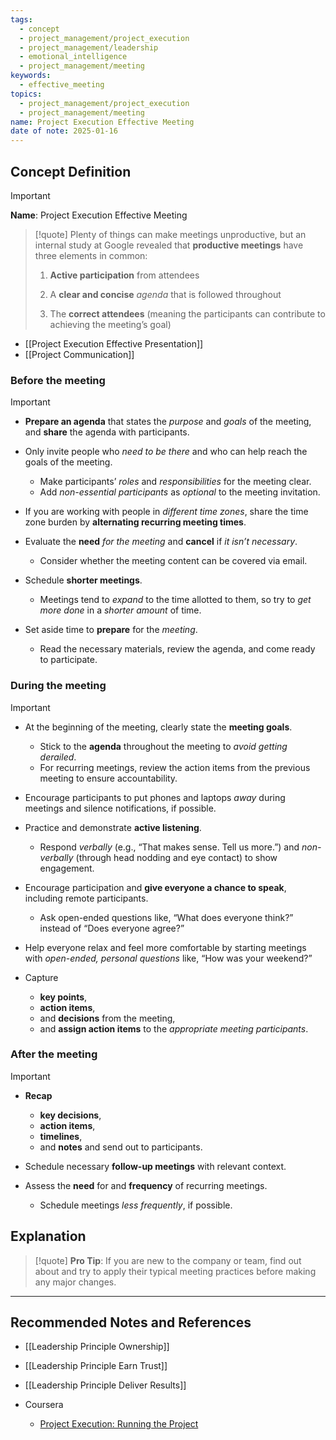 ```yaml
---
tags:
  - concept
  - project_management/project_execution
  - project_management/leadership
  - emotional_intelligence
  - project_management/meeting
keywords:
  - effective_meeting
topics:
  - project_management/project_execution
  - project_management/meeting
name: Project Execution Effective Meeting
date of note: 2025-01-16
---
```


## Concept Definition

>[!important]
>**Name**: Project Execution Effective Meeting


>[!quote]
>Plenty of things can make meetings unproductive, but an internal study at Google revealed that **productive meetings** have three elements in common:
> 
> 1. **Active participation** from attendees
>     
> 2. A **clear and concise** *agenda* that is followed throughout
>     
> 3. The **correct attendees** (meaning the participants can contribute to achieving the meeting’s goal)

- [[Project Execution Effective Presentation]]
- [[Project Communication]]

### Before the meeting

>[!important]
>- **Prepare an agenda** that states the *purpose* and *goals* of the meeting, and **share** the agenda with participants.
>     
> - Only invite people who *need to be there* and who can help reach the goals of the meeting. 
> 	- Make participants’ *roles* and *responsibilities* for the meeting clear. 
> 	- Add *non-essential participants* as *optional* to the meeting invitation.
>     
> - If you are working with people in *different time zones*, share the time zone burden by **alternating recurring meeting times**.
>     
> - Evaluate the **need** *for the meeting* and **cancel** if *it isn’t necessary*. 
> 	- Consider whether the meeting content can be covered via email. 
>     
> - Schedule **shorter meetings**. 
> 	- Meetings tend to *expand* to the time allotted to them, so try to *get more done* in a *shorter amount* of time.
>     
> - Set aside time to **prepare** for the *meeting*. 
> 	- Read the necessary materials, review the agenda, and come ready to participate.

### During the meeting

>[!important]
>- At the beginning of the meeting, clearly state the **meeting goals**. 
>	- Stick to the **agenda** throughout the meeting to *avoid getting derailed*. 
>	- For recurring meetings, review the action items from the previous meeting to ensure accountability. 
>     
> - Encourage participants to put phones and laptops *away* during meetings and silence notifications, if possible.
>     
> - Practice and demonstrate **active listening**. 
> 	- Respond *verbally* (e.g., “That makes sense. Tell us more.”) and *non-verbally* (through head nodding and eye contact) to show engagement.  
>     
> - Encourage participation and **give everyone a chance to speak**, including remote participants. 
> 	- Ask open-ended questions like, “What does everyone think?” instead of “Does everyone agree?”
>     
> - Help everyone relax and feel more comfortable by starting meetings with *open-ended, personal questions* like, “How was your weekend?”
>     
> - Capture 
> 	- **key points**, 
> 	- **action items**, 
> 	- and **decisions** from the meeting, 
> 	- and **assign action items** to the *appropriate meeting participants*.


### After the meeting

>[!important]
>- **Recap** 
>	- **key decisions**, 
>	- **action items**, 
>	- **timelines**, 
>	- and **notes** and send out to participants.
>     
> - Schedule necessary **follow-up meetings** with relevant context.
>     
> - Assess the **need** for and **frequency** of recurring meetings. 
> 	- Schedule meetings *less frequently*, if possible.
> 


## Explanation

>[!quote]
>**Pro Tip**: If you are new to the company or team, find out about and try to apply their typical meeting practices before making any major changes.







-----------
##  Recommended Notes and References


- [[Leadership Principle Ownership]]
- [[Leadership Principle Earn Trust]]
- [[Leadership Principle Deliver Results]]


- Coursera
	- [Project Execution: Running the Project](https://www.coursera.org/learn/project-execution-google/home/welcome)